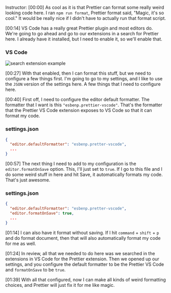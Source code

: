 Instructor: [00:00] As cool as it is that Prettier can format some really weird looking code here. I ran `npm run format`, Prettier format said, "Magic, it's so cool." It would be really nice if I didn't have to actually run that format script.

[00:14] VS Code has a really great Prettier plugin and most editors do. We're going to go ahead and go to our extensions in a search for Prettier here. I already have it installed, but I need to enable it, so we'll enable that.

### VS Code
![search extension example](https://res.cloudinary.com/dg3gyk0gu/image/upload/v1574890640/transcript-images/javascript-use-the-prettier-extension-for-vscode-search-example.jpg)

[00:27] With that enabled, then I can format this stuff, but we need to configure a few things first. I'm going to go to my settings, and I like to use the `JSON` version of the settings here. A few things that I need to configure here.

[00:40] First off, I need to configure the editor default formatter. The formatter that I want is this `"esbenp.prettier-vscode"`. That's the formatter that the Prettier VS Code extension exposes to VS Code so that it can format my code.

### settings.json
```json
{
  "editor.defaultFormatter": "esbenp.pretter-vscode",
  ...
}
```

[00:57] The next thing I need to add to my configuration is the `editor.formatOnSave` option. This, I'll just set to `true`. If I go to this file and I do some weird stuff in here and hit Save, it automatically formats my code. That's just awesome.

### settings.json
```json
{
  "editor.defaultFormatter": "esbenp.pretter-vscode",
  "editor.formatOnSave": true,
  ...
}
```

[01:14] I can also have it format without saving. If I hit `command` + `shift` + `p` and do format document, then that will also automatically format my code for me as well.

[01:24] In review, all that we needed to do here was we searched in the extensions in VS Code for the Prettier extension. Then we opened up our settings, and you configure the default formatter to be the Prettier VS Code and `formatOnSave` to be `true`.

[01:39] With all that configured, now I can make all kinds of weird formatting choices, and Prettier will just fix it for me like magic.
